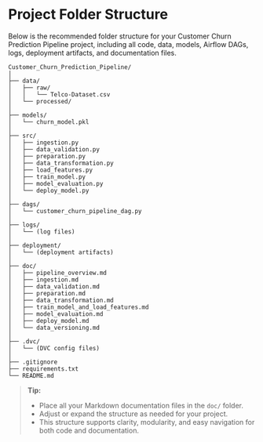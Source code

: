# Project Folder Structure

Below is the recommended folder structure for your Customer Churn Prediction Pipeline project, including all code, data, models, Airflow DAGs, logs, deployment artifacts, and documentation files.

```
Customer_Churn_Prediction_Pipeline/
│
├── data/
│   ├── raw/
│   │   └── Telco-Dataset.csv
│   └── processed/
│
├── models/
│   └── churn_model.pkl
│
├── src/
│   ├── ingestion.py
│   ├── data_validation.py
│   ├── preparation.py
│   ├── data_transformation.py
│   ├── load_features.py
│   ├── train_model.py
│   ├── model_evaluation.py
│   └── deploy_model.py
│
├── dags/
│   └── customer_churn_pipeline_dag.py
│
├── logs/
│   └── (log files)
│
├── deployment/
│   └── (deployment artifacts)
│
├── doc/
│   ├── pipeline_overview.md
│   ├── ingestion.md
│   ├── data_validation.md
│   ├── preparation.md
│   ├── data_transformation.md
│   ├── train_model_and_load_features.md
│   ├── model_evaluation.md
│   ├── deploy_model.md
│   └── data_versioning.md
│
├── .dvc/
│   └── (DVC config files)
│
├── .gitignore
├── requirements.txt
└── README.md
```

> **Tip:**  
> - Place all your Markdown documentation files in the `doc/` folder.
> - Adjust or expand the structure as needed for your project.
> - This structure supports clarity, modularity, and easy navigation for both code and documentation.